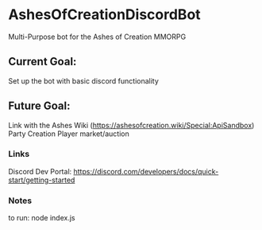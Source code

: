 # AshesOfCreationDiscordBot
 Multi-Purpose bot for the Ashes of Creation MMORPG

## Current Goal:
 Set up the bot with basic discord functionality

## Future Goal: 
 Link with the Ashes Wiki (https://ashesofcreation.wiki/Special:ApiSandbox)
 Party Creation
 Player market/auction






 ### Links
  Discord Dev Portal: https://discord.com/developers/docs/quick-start/getting-started

### Notes
 to run: node index.js